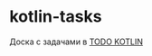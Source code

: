# kotlin-tasks
Доска с задачами в [TODO KOTLIN](https://itterum.notion.site/3c8ced91020d4e588ef6a6393c372b74?v=143a65c12557457b89f5b15ced1a773c&pvs=4)

